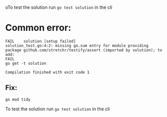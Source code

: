 oTo test the solution run `go test solution` in the cli

# Common error:

```# solution
FAIL	solution [setup failed]
solution_test.go:4:2: missing go.sum entry for module providing package github.com/stretchr/testify/assert (imported by solution); to add:
FAIL
go get -t solution

Compilation finished with exit code 1
```

## Fix: 
`go mod tidy`

To test the solution run `go test solution` in the cli
